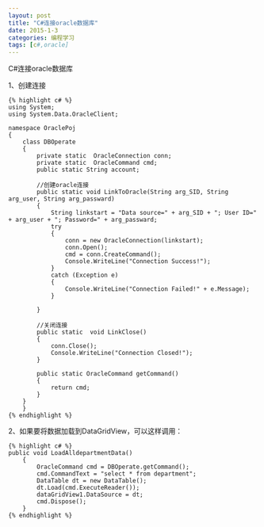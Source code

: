 ```yaml
---
layout: post
title: "C#连接oracle数据库"
date: 2015-1-3
categories: 编程学习
tags: [c#,oracle]
---
```


C#连接oracle数据库

<!-- more -->
1、创建连接

	{% highlight c# %}
    using System;
	using System.Data.OracleClient;

	namespace OraclePoj
	{
    	class DBOperate
    	{
        	private static  OracleConnection conn;
        	private static  OracleCommand cmd;
        	public static String account;

        	//创建oracle连接
        	public static void LinkToOracle(String arg_SID, String arg_user, String arg_passward)
        	{
            	String linkstart = "Data source=" + arg_SID + "; User ID=" + arg_user + "; Password=" + arg_passward;
            	try
            	{
                	conn = new OracleConnection(linkstart);
                	conn.Open();
                	cmd = conn.CreateCommand();
                	Console.WriteLine("Connection Success!");
            	}
            	catch (Exception e)
            	{
                	Console.WriteLine("Connection Failed!" + e.Message);
            	}

        	}

        	//关闭连接
        	public static  void LinkClose()
        	{
            	conn.Close();
            	Console.WriteLine("Connection Closed!");
        	}

        	public static OracleCommand getCommand()
        	{
            	return cmd;
        	}
    	}
		}
	{% endhighlight %}

2、如果要将数据加载到DataGridView，可以这样调用：

	{% highlight c# %}
    public void LoadAlldepartmentData()
        {
            OracleCommand cmd = DBOperate.getCommand();
            cmd.CommandText = "select * from department";
            DataTable dt = new DataTable();
            dt.Load(cmd.ExecuteReader());
            dataGridView1.DataSource = dt;
            cmd.Dispose();
        }
	{% endhighlight %}